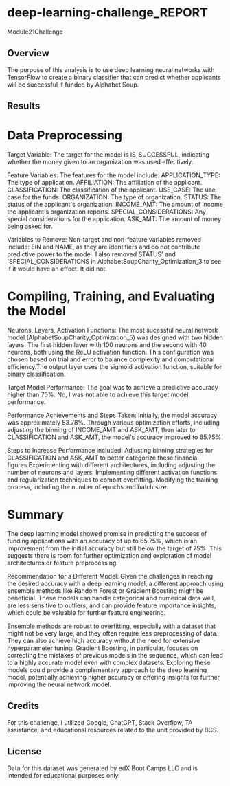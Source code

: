 # deep-learning-challenge_REPORT
Module21Challenge


## Overview

The purpose of this analysis is to use deep learning neural networks with TensorFlow to create a binary classifier that can predict whether applicants will be successful if funded by Alphabet Soup.

## Results

# Data Preprocessing

Target Variable: The target for the model is IS_SUCCESSFUL, indicating whether the money given to an organization was used effectively.

Feature Variables: The features for the model include:
APPLICATION_TYPE: The type of application.
AFFILIATION: The affiliation of the applicant.
CLASSIFICATION: The classification of the applicant.
USE_CASE: The use case for the funds.
ORGANIZATION: The type of organization.
STATUS: The status of the applicant's organization.
INCOME_AMT: The amount of income the applicant's organization reports.
SPECIAL_CONSIDERATIONS: Any special considerations for the application.
ASK_AMT: The amount of money being asked for.

Variables to Remove: Non-target and non-feature variables removed include:
EIN and NAME, as they are identifiers and do not contribute predictive power to the model. I also removed STATUS' and 'SPECIAL_CONSIDERATIONS in AlphabetSoupCharity_Optimization_3 to see if it would have an effect. It did not. 

# Compiling, Training, and Evaluating the Model

Neurons, Layers, Activation Functions: The most sucessful neural network model (AlphabetSoupCharity_Optimization_5) was designed with two hidden layers. The first hidden layer with 100 neurons and the second with 40 neurons, both using the ReLU activation function. This configuration was chosen based on trial and error to balance complexity and computational efficiency.The output layer uses the sigmoid activation function, suitable for binary classification.

Target Model Performance: The goal was to achieve a predictive accuracy higher than 75%. No, I was not able to achieve this target model performance.

Performance Achievements and Steps Taken:
Initially, the model accuracy was approximately 53.78%. Through various optimization efforts, including adjusting the binning of INCOME_AMT and ASK_AMT, then later to CLASSIFICATION and ASK_AMT,  the model's accuracy improved to 65.75%.

Steps to Increase Performance included:
Adjusting binning strategies for CLASSIFICATION and ASK_AMT to better categorize these financial figures.Experimenting with different architectures, including adjusting the number of neurons and layers. Implementing different activation functions and regularization techniques to combat overfitting. Modifying the training process, including the number of epochs and batch size.

# Summary
The deep learning model showed promise in predicting the success of funding applications with an accuracy of up to 65.75%, which is an improvement from the initial accuracy but still below the target of 75%. This suggests there is room for further optimization and exploration of model architectures or feature preprocessing.

Recommendation for a Different Model: Given the challenges in reaching the desired accuracy with a deep learning model, a different approach using ensemble methods like Random Forest or Gradient Boosting might be beneficial. These models can handle categorical and numerical data well, are less sensitive to outliers, and can provide feature importance insights, which could be valuable for further feature engineering.

Ensemble methods are robust to overfitting, especially with a dataset that might not be very large, and they often require less preprocessing of data. They can also achieve high accuracy without the need for extensive hyperparameter tuning. Gradient Boosting, in particular, focuses on correcting the mistakes of previous models in the sequence, which can lead to a highly accurate model even with complex datasets. Exploring these models could provide a complementary approach to the deep learning model, potentially achieving higher accuracy or offering insights for further improving the neural network model.


## Credits
For this challenge, I utilized Google, ChatGPT, Stack Overflow, TA assistance, and educational resources related to the unit provided by BCS.

## License
Data for this dataset was generated by edX Boot Camps LLC and is intended for educational purposes only.
